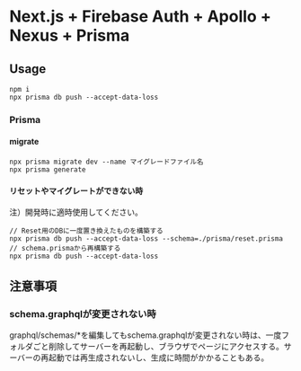 # Next.js + Firebase Auth + Apollo + Nexus + Prisma

## Usage

```
npm i 
npx prisma db push --accept-data-loss
```

### Prisma

#### migrate
```
npx prisma migrate dev --name マイグレードファイル名
npx prisma generate
```

#### リセットやマイグレートができない時

注）開発時に適時使用してください。

```
// Reset用のDBに一度置き換えたものを構築する
npx prisma db push --accept-data-loss --schema=./prisma/reset.prisma
// schema.prismaから再構築する
npx prisma db push --accept-data-loss
```

## 注意事項

### schema.graphqlが変更されない時

graphql/schemas/*を編集してもschema.graphqlが変更されない時は、一度フォルダごと削除してサーバーを再起動し、ブラウザでページにアクセスする。サーバーの再起動では再生成されないし、生成に時間がかかることもある。